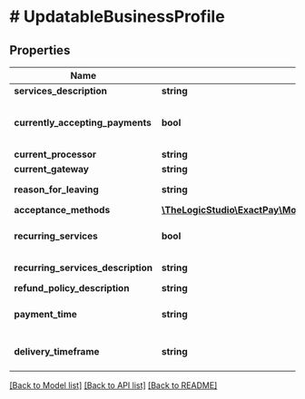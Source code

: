 # # UpdatableBusinessProfile

## Properties

Name | Type | Description | Notes
------------ | ------------- | ------------- | -------------
**services_description** | **string** | Services description. | [optional]
**currently_accepting_payments** | **bool** | If &#x60;true&#x60;, currentProcessor, currentGateway and reasonForLeaving are required. | [optional]
**current_processor** | **string** | Current Processor. | [optional]
**current_gateway** | **string** | Current gateway. | [optional]
**reason_for_leaving** | **string** | Reason for leaving current processor/gateway. | [optional]
**acceptance_methods** | [**\TheLogicStudio\ExactPay\Model\UpdatableAcceptanceMethods**](UpdatableAcceptanceMethods.md) |  | [optional]
**recurring_services** | **bool** | If &#x60;true&#x60;, recurringServicesDescription is required. | [optional]
**recurring_services_description** | **string** | Recurring Services description. | [optional]
**refund_policy_description** | **string** | Refund policy. | [optional]
**payment_time** | **string** | The time at which the customer makes the payment to the business. | [optional]
**delivery_timeframe** | **string** | The delivery time frame that the business has for its products. | [optional]

[[Back to Model list]](../../README.md#models) [[Back to API list]](../../README.md#endpoints) [[Back to README]](../../README.md)
